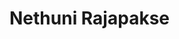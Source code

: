 
#  Nethuni Rajapakse

<!--
Hi there👋 I'm Nethuni, an undergraduate at UOM in Sri Lanka, and a full-stack developer. 
I'm passionate about learning and turning my ideas into reality through web development.

![Anurag's GitHub stats](https://github-readme-stats.vercel.app/api?username=nethunirajapakse&show_icons=true&theme=dracula)

<!--
## Skills and Experiences🎓💼

   ⁌ 🍃 SpringBoot
   ⁌ ⚛️ React (MERN Stack)
   ⁌ 🌿 Node.js (MERN Stack)
   ⁌  📄 HTML
   ⁌ 🎨 CSS

## 

[<img src='https://cdn.jsdelivr.net/npm/simple-icons@3.0.1/icons/github.svg' alt='github' height='40'>](https://github.com/nethunirajapakse)  [<img src='https://cdn.jsdelivr.net/npm/simple-icons@3.0.1/icons/linkedin.svg' alt='linkedin' height='40'>](https://www.linkedin.com/in/nethunirajapakse/)  [<img src='https://cdn.jsdelivr.net/npm/simple-icons@3.0.1/icons/icloud.svg' alt='website' height='40'>](https://new-year-countdown-nine-delta.vercel.app/)  [<img src='https://cdn.jsdelivr.net/npm/simple-icons@3.0.1/icons/hackerrank.svg' alt='hackerrank' height='40'>](https://www.hackerrank.com/profile/nethunirajapakse)  [<img src='https://cdn.jsdelivr.net/npm/simple-icons@3.0.1/icons/medium.svg' alt='medium' height='40'>](https://medium.com/@nethunirajapakse)

![GitHub streak stats](https://streak-stats.demolab.com/?user=nethunirajapakse&theme=dark)

-->

